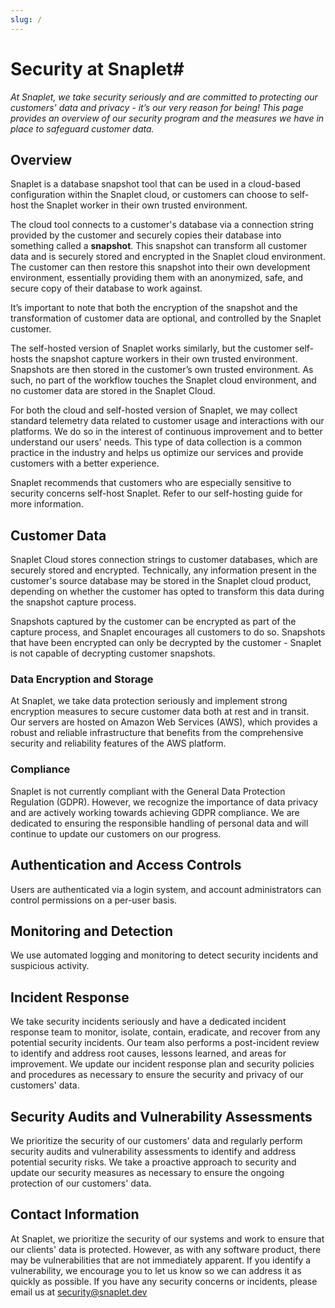 ```yaml
---
slug: /
---
```


# Security at Snaplet#

_At Snaplet, we take security seriously and are committed to protecting our customers' data and privacy - it’s our very reason for being! This page provides an overview of our security program and the measures we have in place to safeguard customer data._

## Overview

Snaplet is a database snapshot tool that can be used in a cloud-based configuration within the Snaplet cloud, or customers can choose to self-host the Snaplet worker in their own trusted environment.

The cloud tool connects to a customer's database via a connection string provided by the customer and securely copies their database into something called a **snapshot**. This snapshot can transform all customer data and is securely stored and encrypted in the Snaplet cloud environment. The customer can then restore this snapshot into their own development environment, essentially providing them with an anonymized, safe, and secure copy of their database to work against.

It’s important to note that both the encryption of the snapshot and the transformation of customer data are optional, and controlled by the Snaplet customer.

The self-hosted version of Snaplet works similarly, but the customer self-hosts the snapshot capture workers in their own trusted environment. Snapshots are then stored in the customer’s own trusted environment. As such, no part of the workflow touches the Snaplet cloud environment, and no customer data are stored in the Snaplet Cloud.

For both the cloud and self-hosted version of Snaplet, we may collect standard telemetry data related to customer usage and interactions with our platforms. We do so in the interest of continuous improvement and to better understand our users' needs. This type of data collection is a common practice in the industry and helps us optimize our services and provide customers with a better experience.

Snaplet recommends that customers who are especially sensitive to security concerns self-host Snaplet. Refer to our self-hosting guide for more information.

## Customer Data

Snaplet Cloud stores connection strings to customer databases, which are securely stored and encrypted. Technically, any information present in the customer's source database may be stored in the Snaplet cloud product, depending on whether the customer has opted to transform this data during the snapshot capture process.

Snapshots captured by the customer can be encrypted as part of the capture process, and Snaplet encourages all customers to do so. Snapshots that have been encrypted can only be decrypted by the customer - Snaplet is not capable of decrypting customer snapshots.

### Data Encryption and Storage

At Snaplet, we take data protection seriously and implement strong encryption measures to secure customer data both at rest and in transit. Our servers are hosted on Amazon Web Services (AWS), which provides a robust and reliable infrastructure that benefits from the comprehensive security and reliability features of the AWS platform.

### Compliance

Snaplet is not currently compliant with the General Data Protection Regulation (GDPR). However, we recognize the importance of data privacy and are actively working towards achieving GDPR compliance. We are dedicated to ensuring the responsible handling of personal data and will continue to update our customers on our progress.

## Authentication and Access Controls

Users are authenticated via a login system, and account administrators can control permissions on a per-user basis.

## Monitoring and Detection

We use automated logging and monitoring to detect security incidents and suspicious activity.

## Incident Response

We take security incidents seriously and have a dedicated incident response team to monitor, isolate, contain, eradicate, and recover from any potential security incidents. Our team also performs a post-incident review to identify and address root causes, lessons learned, and areas for improvement. We update our incident response plan and security policies and procedures as necessary to ensure the security and privacy of our customers' data.

## Security Audits and Vulnerability Assessments
We prioritize the security of our customers' data and regularly perform security audits and vulnerability assessments to identify and address potential security risks. We take a proactive approach to security and update our security measures as necessary to ensure the ongoing protection of our customers' data.

## Contact Information
At Snaplet, we prioritize the security of our systems and work to ensure that our clients' data is protected. However, as with any software product, there may be vulnerabilities that are not immediately apparent. If you identify a vulnerability, we encourage you to let us know so we can address it as quickly as possible. If you have any security concerns or incidents, please email us at [security@snaplet.dev](mailto:security@snaplet.dev)
